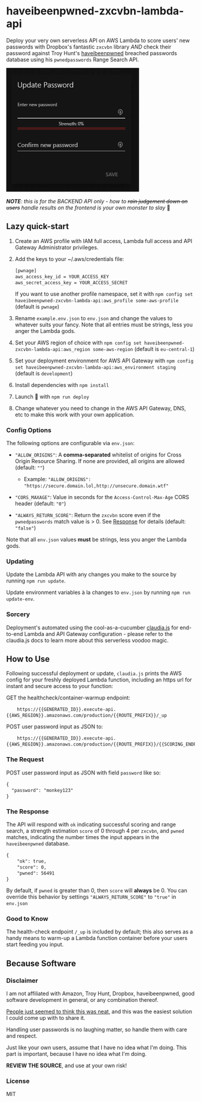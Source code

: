 # haveibeenpwned-zxcvbn-lambda-api
Deploy your very own serverless API on AWS Lambda to score users' new passwords with Dropbox's fantastic `zxcvbn` library _AND_ check their password against Troy Hunt's [haveibeenpwned](https://haveibeenpwned.com/) breached passwords database using his `pwnedpasswords` Range Search API.

![API in Action](.github/pwnage.gif?raw=true "API in Action")

_**NOTE**: this is for the BACKEND API only - how to ~~rain judgement down on users~~ handle results on the frontend is your own monster to slay_ :dragon_face:

## Lazy quick-start
1. Create an AWS profile with IAM full access, Lambda full access and API Gateway Administrator privileges.
2. Add the keys to your ~/.aws/credentials file:
    ```
    [pwnage]
    aws_access_key_id = YOUR_ACCESS_KEY
    aws_secret_access_key = YOUR_ACCESS_SECRET
    ```
    If you want to use another profile namespace, set it with `npm config set haveibeenpwned-zxcvbn-lambda-api:aws_profile some-aws-profile`  (default is `pwnage`)

1. Rename `example.env.json` to `env.json` and change the values to whatever suits your fancy. Note that all entries must be strings, less you anger the Lambda gods.
2. Set your AWS region of choice with `npm config set haveibeenpwned-zxcvbn-lambda-api:aws_region some-aws-region` (default is `eu-central-1`)
3. Set your deployment environment for AWS API Gateway with `npm config set haveibeenpwned-zxcvbn-lambda-api:aws_environment staging` (default is `development`)
4. Install dependencies with `npm install`
5. Launch 🚀 with `npm run deploy`
6. Change whatever you need to change in the AWS API Gateway, DNS, etc to make this work with your own application.

### Config Options
The following options are configurable via `env.json`:

- `"ALLOW_ORIGINS"`: A **comma-separated** whitelist of origins for Cross Origin Resource Sharing. If none are provided, all origins are allowed (default: `""`)
    - Example: `"ALLOW_ORIGINS": "https://secure.domain.lol,http://unsecure.domain.wtf"`

- `"CORS_MAXAGE"`: Value in seconds for the `Access-Control-Max-Age` CORS header (default: `"0"`)

- `"ALWAYS_RETURN_SCORE"`: Return the `zxcvbn` score even if the `pwnedpasswords` match value is > 0. See [Response](##Response) for details (default: `"false"`)

Note that all `env.json` values **must** be strings, less you anger the Lambda gods.

### Updating
Update the Lambda API with any changes you make to the source by running `npm run update`.

Update environment variables à la changes to `env.json` by running `npm run update-env`.

### Sorcery
Deployment's automated using the cool-as-a-cucumber [claudia.js](https://claudiajs.com/documentation.html) for end-to-end Lambda and API Gateway configuration - please refer to the claudia.js docs to learn more about this serverless voodoo magic.

## How to Use

Following successful deployment or update, `claudia.js` prints the AWS config for your freshly deployed Lambda function, including an https url for instant and secure access to your function:

GET the healthcheck/container-warmup endpoint:
```
    https://{{GENERATED_ID}}.execute-api.{{AWS_REGION}}.amazonaws.com/production/{{ROUTE_PREFIX}}/_up
```

POST user password input as JSON to:
```
    https://{{GENERATED_ID}}.execute-api.{{AWS_REGION}}.amazonaws.com/production/{{ROUTE_PREFIX}}/{{SCORING_ENDPOINT}}
```

### The Request
POST user password input as JSON with field `password` like so:
```
{
  "password": "monkey123"
}
```
### The Response
The API will respond with `ok` indicating successful scoring and range search, a strength estimation `score` of 0 through 4 per `zxcvbn`, and `pwned` matches, indicating the number times the input appears in the `haveibeenpwned` database.

```
{
    "ok": true,
    "score": 0,
    "pwned": 56491
}
```
By default, if `pwned` is greater than 0, then `score` will **always** be 0. You can override this behavior by settings `"ALWAYS_RETURN_SCORE"` to `"true"` in `env.json`

### Good to Know
The health-check endpoint `/_up` is included by default; this also serves as a handy means to warm-up a Lambda function container before your users start feeding you input.

## Because Software

### Disclaimer
I am not affiliated with Amazon, Troy Hunt, Dropbox, haveibeenpwned, good software development in general, or any combination thereof.

[People just seemed to think this was neat](https://twitter.com/DetroitEnglish/status/1008276231199055874), and this was the easiest solution I could come up with to share it.

Handling user passwords is no laughing matter, so handle them with care and respect.

Just like your own users, assume that I have no idea what I'm doing. This part is important, because I have no idea what I'm doing.

**REVIEW THE SOURCE**, and use at your own risk!

### License
MIT
